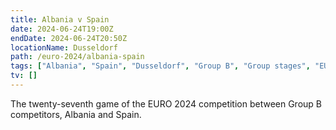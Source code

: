 ```yaml
---
title: Albania v Spain
date: 2024-06-24T19:00Z
endDate: 2024-06-24T20:50Z
locationName: Dusseldorf
path: /euro-2024/albania-spain
tags: ["Albania", "Spain", "Dusseldorf", "Group B", "Group stages", "EURO 2024"]
tv: []
---
```


The twenty-seventh game of the EURO 2024 competition between Group B competitors, Albania and Spain.
